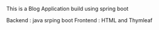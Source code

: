 This is a Blog Application build using spring boot 

Backend : java srping boot
Frontend : HTML and Thymleaf
